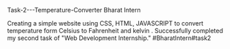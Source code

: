 Task-2---Temperature-Converter 
Bharat Intern 


Creating a simple website using CSS, HTML, JAVASCRIPT to convert temperature form Celsius to Fahrenheit and kelvin .
Successfully completed my second task of "Web Development Internship."
#BharatIntern#task2
